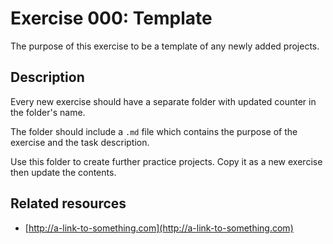 # Exercise 000: Template

The purpose of this exercise to be a template of any newly added projects. 

## Description

Every new exercise should have a separate folder with updated counter in the folder's name.

The folder should include a `.md` file which contains the purpose of the exercise and the task description.

Use this folder to create further practice projects. Copy it as a new exercise then update the contents.

## Related resources

- [http://a-link-to-something.com](http://a-link-to-something.com)